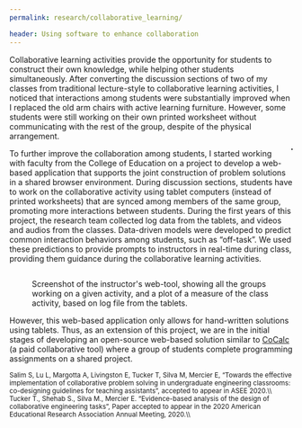```yaml
---
permalink: research/collaborative_learning/

header: Using software to enhance collaboration
---
```


 Collaborative learning activities provide the opportunity for students to construct their own knowledge, while helping other students simultaneously. After converting the discussion sections of two of my classes from traditional lecture-style to collaborative learning activities, I noticed that interactions among students were substantially improved when I replaced the old arm chairs with active learning furniture. However, some students were still working on their own printed worksheet without communicating with the rest of the group, despite of the physical arrangement.

 <img src="{{ site.baseurl }}/pages/images/collab.png" alt="" style="float: right; margin-left: 25px; max-height: 250px; max-width: 50%; border: solid 1px black; clear:">

 To further improve the collaboration among students, I started working with faculty from the College of Education on a project to develop a web-based application that supports the joint construction of problem solutions in a shared browser environment. During discussion sections, students have to work on the collaborative activity using tablet computers (instead of printed worksheets) that are synced among members of the same group, promoting more interactions between students.
 During the first years of this project, the research team collected log data from the tablets, and videos and audios from the classes. Data-driven models were developed to predict common interaction behaviors among students, such as “off-task”. We used these predictions to provide prompts to instructors in real-time during class, providing them guidance during the collaborative learning activities.

<div style="clear: both"></div>

<figure class="figure">
   <img src="{{ site.baseurl }}/pages/images/teacher-tool.png" alt="" style="display: block; margin-left: auto; margin-right: auto; margin-top:10px; max-height: 300px; max-width: 90%;  clear:">
<figcaption class="figure-caption text-center"> Screenshot of the instructor's web-tool, showing all the groups working on a given activity, and a plot of a measure of the class activity, based on log file from the tablets.  </figcaption>
 </figure>

 However, this web-based application only allows for hand-written solutions using tablets. Thus, as an extension of this project, we are in the initial stages of developing an open-source web-based solution similar to [CoCalc](https://cocalc.com/help?session=default) (a paid collaborative tool) where a group of students complete programming assignments on a shared project.

<small>
Salim S, Lu L, Margotta A, Livingston E, Tucker T, Silva M, Mercier E, “Towards the effective implementation of collaborative problem solving in undergraduate engineering classrooms: co-designing guidelines for teaching assistants”, accepted to appear in ASEE 2020.\\
Tucker T., Shehab S., Silva M., Mercier E. “Evidence-based analysis of the design of collaborative engineering tasks”, Paper accepted to appear in the 2020 American Educational Research Association Annual Meeting, 2020.\\
</small>
